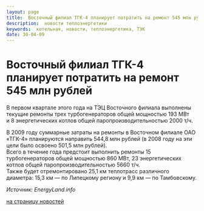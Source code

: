 ```yaml
---
layout: page
title:  Восточный филиал ТГК-4 планирует потратить на ремонт 545 млн рублей
description:  новости теплоэнергетики
keywords:  котельная, новости, теплоэнергетика, ТЭК
date: 30-04-09
---
```


# Восточный филиал ТГК-4 планирует потратить на ремонт 545 млн рублей

В первом квартале этого года на ТЭЦ Восточного филиала выполнены текущие
ремонты трех турбогенераторов общей мощностью 193 МВт и 8 энергетических
котлов общей паропроизводительностью 2000 т/ч.

В 2009 году суммарные затраты на ремонты в Восточном филиале ОАО «ТГК-4»
планируются направить 544,8 млн рублей (в 2008 году на эти цели было освоено
501,5 млн рублей).  
Всего в течение года предстоит выполнить ремонты 15 турбогенераторов общей
мощностью 860 МВт, 23 энергетических котлов общей паропроизводительностью 5660
т/ч.  
Также будет отремонтировано 25,1 км теплотрасс различного диаметра: 15,3 км —
по Липецкому региону и 9,9 км — по Тамбовскому.

_Источник: EnergyLand.info_

[на страницу новостей](/news.shtml)

